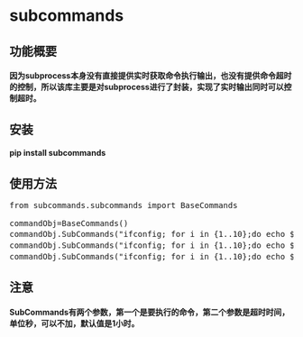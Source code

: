 # subcommands

## 功能概要

#### 因为subprocess本身没有直接提供实时获取命令执行输出，也没有提供命令超时的控制，所以该库主要是对subprocess进行了封装，实现了实时输出同时可以控制超时。

## 安装

#### pip install subcommands

## 使用方法
<pre>from subcommands.subcommands import BaseCommands

commandObj=BaseCommands()
commandObj.SubCommands("ifconfig; for i in {1..10};do echo $i && sleep 1;done", 5)  #会返回超时
commandObj.SubCommands("ifconfig; for i in {1..10};do echo $i && sleep 1;done", 60) #不会超时
commandObj.SubCommands("ifconfig; for i in {1..10};do echo $i && sleep 1;done") #也不会超时，默认超时时间1小时</pre>
## 注意
#### SubCommands有两个参数，第一个是要执行的命令，第二个参数是超时时间，单位秒，可以不加，默认值是1小时。
